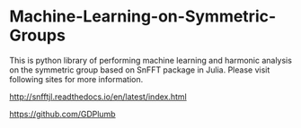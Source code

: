 # Machine-Learning-on-Symmetric-Groups
This is python library of performing machine learning and harmonic analysis on the symmetric group based on SnFFT package in Julia. Please visit following sites for more information.

http://snfftjl.readthedocs.io/en/latest/index.html

https://github.com/GDPlumb
